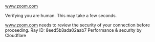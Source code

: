 www.zoom.com

Verifying you are human. This may take a few seconds.

www.zoom.com needs to review the security of your connection before proceeding.
Ray ID: 8eed5b8ada02aab7
Performance & security by Cloudflare